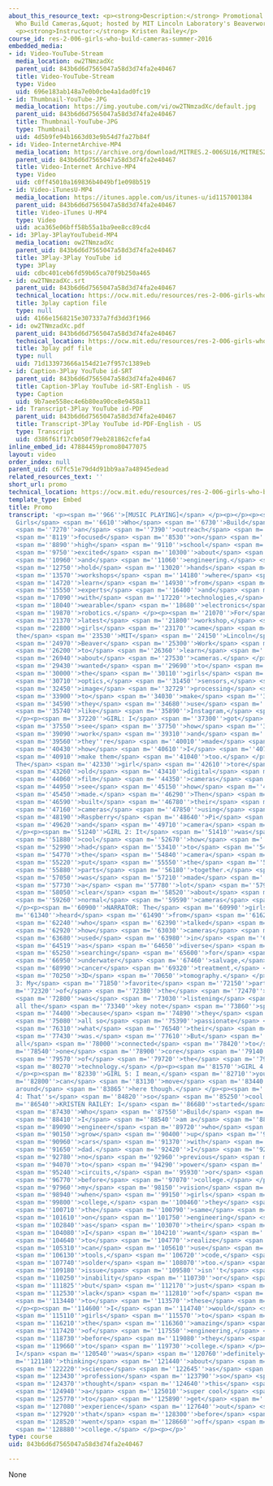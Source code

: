 ```yaml
---
about_this_resource_text: <p><strong>Description:</strong> Promotional video for &quot;Girls
  Who Build Cameras,&quot; hosted by MIT Lincoln Laboratory's Beaverworks Center.</p>
  <p><strong>Instructor:</strong> Kristen Railey</p>
course_id: res-2-006-girls-who-build-cameras-summer-2016
embedded_media:
- id: Video-YouTube-Stream
  media_location: ow2TNmzadXc
  parent_uid: 843b6d6d7565047a58d3d74fa2e40467
  title: Video-YouTube-Stream
  type: Video
  uid: 696e183ab148a7e0b0cbe4a1dad0fc19
- id: Thumbnail-YouTube-JPG
  media_location: https://img.youtube.com/vi/ow2TNmzadXc/default.jpg
  parent_uid: 843b6d6d7565047a58d3d74fa2e40467
  title: Thumbnail-YouTube-JPG
  type: Thumbnail
  uid: 4d5b9fe94b1663d03e9b54d7fa27b84f
- id: Video-InternetArchive-MP4
  media_location: https://archive.org/download/MITRES.2-006SU16/MITRES2_006SU16_promo_300k.mp4
  parent_uid: 843b6d6d7565047a58d3d74fa2e40467
  title: Video-Internet Archive-MP4
  type: Video
  uid: c0ff45010a169836b4049bf1e098b519
- id: Video-iTunesU-MP4
  media_location: https://itunes.apple.com/us/itunes-u/id1157001384
  parent_uid: 843b6d6d7565047a58d3d74fa2e40467
  title: Video-iTunes U-MP4
  type: Video
  uid: aca365e06bff58b55a1ba9ee8cc89cd4
- id: 3Play-3PlayYouTubeid-MP4
  media_location: ow2TNmzadXc
  parent_uid: 843b6d6d7565047a58d3d74fa2e40467
  title: 3Play-3Play YouTube id
  type: 3Play
  uid: cdbc401ceb6fd59b65ca70f9b250a465
- id: ow2TNmzadXc.srt
  parent_uid: 843b6d6d7565047a58d3d74fa2e40467
  technical_location: https://ocw.mit.edu/resources/res-2-006-girls-who-build-cameras-summer-2016/host-your-own-workshop/promo/ow2TNmzadXc.srt
  title: 3play caption file
  type: null
  uid: 4166e1568215e307337a7fd3dd3f1966
- id: ow2TNmzadXc.pdf
  parent_uid: 843b6d6d7565047a58d3d74fa2e40467
  technical_location: https://ocw.mit.edu/resources/res-2-006-girls-who-build-cameras-summer-2016/host-your-own-workshop/promo/ow2TNmzadXc.pdf
  title: 3play pdf file
  type: null
  uid: 71d133973666a154d21e7f957c1389eb
- id: Caption-3Play YouTube id-SRT
  parent_uid: 843b6d6d7565047a58d3d74fa2e40467
  title: Caption-3Play YouTube id-SRT-English - US
  type: Caption
  uid: 9b7aee558ec4e6b80ea90ce8e9458a11
- id: Transcript-3Play YouTube id-PDF
  parent_uid: 843b6d6d7565047a58d3d74fa2e40467
  title: Transcript-3Play YouTube id-PDF-English - US
  type: Transcript
  uid: d386f61f17cb050f79eb281862cfefa4
inline_embed_id: 47884459promo80477075
layout: video
order_index: null
parent_uid: c67fc51e79d4d91bb9aa7a48945edead
related_resources_text: ''
short_url: promo
technical_location: https://ocw.mit.edu/resources/res-2-006-girls-who-build-cameras-summer-2016/host-your-own-workshop/promo
template_type: Embed
title: Promo
transcript: '<p><span m=''966''>[MUSIC PLAYING]</span> </p><p></p><p><span m=''6280''>NARRATOR:
  Girls</span> <span m=''6610''>Who</span> <span m=''6730''>Build</span> <span m=''7110''>is</span>
  <span m=''7270''>an</span> <span m=''7390''>outreach</span> <span m=''7820''>effort</span>
  <span m=''8119''>focused</span> <span m=''8530''>on</span> <span m=''8670''>getting</span>
  <span m=''8890''>high</span> <span m=''9110''>school</span> <span m=''9400''>girls</span>
  <span m=''9750''>excited</span> <span m=''10300''>about</span> <span m=''10530''>science</span>
  <span m=''10960''>and</span> <span m=''11060''>engineering.</span> <span m=''12570''>We</span>
  <span m=''12750''>hold</span> <span m=''13020''>hands</span> <span m=''13410''>on</span>
  <span m=''13570''>workshops</span> <span m=''14180''>where</span> <span m=''14330''>girls</span>
  <span m=''14720''>learn</span> <span m=''14930''>from</span> <span m=''15090''>industry</span>
  <span m=''15550''>experts</span> <span m=''16400''>and</span> <span m=''16530''>experiment</span>
  <span m=''17090''>with</span> <span m=''17220''>technologies,</span> <span m=''17890''>like</span>
  <span m=''18040''>wearable</span> <span m=''18680''>electronics</span> <span m=''19720''>and</span>
  <span m=''19870''>robotics.</span> </p><p><span m=''21070''>For</span> <span m=''21230''>our</span>
  <span m=''21370''>latest</span> <span m=''21800''>workshop,</span> <span m=''22520''>40</span>
  <span m=''22800''>girls</span> <span m=''23170''>came</span> <span m=''23380''>to
  the</span> <span m=''23530''>MIT</span> <span m=''24150''>Lincoln</span> <span m=''24470''>Laboratory</span>
  <span m=''24970''>Beaver</span> <span m=''25300''>Work</span> <span m=''25520''>Center</span>
  <span m=''26200''>to</span> <span m=''26360''>learn</span> <span m=''26630''>all</span>
  <span m=''26940''>about</span> <span m=''27530''>cameras.</span> </p><p><span m=''29260''>We</span>
  <span m=''29430''>wanted</span> <span m=''29690''>to</span> <span m=''29790''>show</span>
  <span m=''30000''>the</span> <span m=''30110''>girls</span> <span m=''30500''>how</span>
  <span m=''30710''>optics,</span> <span m=''31450''>sensors,</span> <span m=''32259''>and</span>
  <span m=''32450''>image</span> <span m=''32729''>processing</span> <span m=''33290''>combine</span>
  <span m=''33900''>to</span> <span m=''34030''>make</span> <span m=''34250''>apps</span>
  <span m=''34590''>they</span> <span m=''34680''>use</span> <span m=''34930''>everyday,</span>
  <span m=''35740''>like</span> <span m=''35890''>Instagram,</span> <span m=''36480''>work.</span>
  </p><p><span m=''37220''>GIRL: I</span> <span m=''37300''>got</span> <span m=''37470''>to</span>
  <span m=''37550''>see</span> <span m=''37750''>how</span> <span m=''38650''>filters</span>
  <span m=''39090''>work</span> <span m=''39310''>and</span> <span m=''39410''>how</span>
  <span m=''39560''>they''re</span> <span m=''40010''>made</span> <span m=''40320''>and</span>
  <span m=''40430''>how</span> <span m=''40610''>I</span> <span m=''40730''>can</span>
  <span m=''40910''>make them</span> <span m=''41040''>too.</span> </p><p><span m=''42240''>NARRATOR:
  The</span> <span m=''42330''>girl</span> <span m=''42610''>tore</span> <span m=''42880''>apart</span>
  <span m=''43260''>old</span> <span m=''43410''>digital</span> <span m=''43920''>and</span>
  <span m=''44060''>film</span> <span m=''44350''>cameras</span> <span m=''44830''>to</span>
  <span m=''44950''>see</span> <span m=''45150''>how</span> <span m=''45310''>they''re</span>
  <span m=''45450''>made.</span> <span m=''46290''>Then</span> <span m=''46490''>they</span>
  <span m=''46590''>built</span> <span m=''46780''>their</span> <span m=''46920''>own</span>
  <span m=''47160''>cameras</span> <span m=''47850''>using</span> <span m=''48120''>a</span>
  <span m=''48190''>Raspberry</span> <span m=''48640''>Pi</span> <span m=''48850''>computer</span>
  <span m=''49620''>and</span> <span m=''49710''>camera</span> <span m=''50010''>module.</span>
  </p><p><span m=''51240''>GIRL 2: It</span> <span m=''51410''>was</span> <span m=''51650''>just</span>
  <span m=''51880''>cool</span> <span m=''52670''>how</span> <span m=''52850''>we</span>
  <span m=''52990''>had</span> <span m=''53410''>to</span> <span m=''54100''>make</span>
  <span m=''54770''>the</span> <span m=''54840''>camera</span> <span m=''55120''>and</span>
  <span m=''55220''>put</span> <span m=''55550''>the</span> <span m=''55620''>different</span>
  <span m=''55880''>parts</span> <span m=''56180''>together.</span> <span m=''56870''>It</span>
  <span m=''57050''>was</span> <span m=''57210''>made</span> <span m=''57400''>everything</span>
  <span m=''57730''>a</span> <span m=''57780''>lot</span> <span m=''57920''>more</span>
  <span m=''58050''>clear</span> <span m=''58520''>about</span> <span m=''58790''>how</span>
  <span m=''59260''>normal</span> <span m=''59590''>cameras</span> <span m=''59980''>work.</span>
  </p><p><span m=''60900''>NARRATOR: The</span> <span m=''60990''>girls</span> <span
  m=''61340''>heard</span> <span m=''61490''>from</span> <span m=''61620''>speakers</span>
  <span m=''62240''>who</span> <span m=''62390''>talked</span> <span m=''62720''>about</span>
  <span m=''62920''>how</span> <span m=''63030''>cameras</span> <span m=''63540''>are</span>
  <span m=''63680''>used</span> <span m=''63980''>in</span> <span m=''64099''>fields</span>
  <span m=''64519''>as</span> <span m=''64650''>diverse</span> <span m=''65110''>as</span>
  <span m=''65250''>searching</span> <span m=''65600''>for</span> <span m=''65730''>exoplanets,</span>
  <span m=''66950''>underwater</span> <span m=''67460''>salvage,</span> <span m=''68540''>improving</span>
  <span m=''68990''>cancer</span> <span m=''69320''>treatment,</span> <span m=''70110''>and</span>
  <span m=''70250''>3D</span> <span m=''70650''>tomography.</span> </p><p><span m=''71670''>GIRL
  3: My</span> <span m=''71850''>favorite</span> <span m=''72150''>part</span> <span
  m=''72320''>of</span> <span m=''72380''>the</span> <span m=''72470''>day</span>
  <span m=''72800''>was</span> <span m=''73030''>listening</span> <span m=''73100''>to
  all the</span> <span m=''73340''>key note</span> <span m=''73860''>speakers</span>
  <span m=''74400''>because</span> <span m=''74890''>they</span> <span m=''75000''>were</span>
  <span m=''75080''>all so</span> <span m=''75390''>passionate</span> <span m=''76050''>about</span>
  <span m=''76310''>what</span> <span m=''76540''>their</span> <span m=''77130''>field</span>
  <span m=''77430''>was.</span> <span m=''77610''>But</span> <span m=''77760''>it
  all</span> <span m=''78000''>connected</span> <span m=''78420''>to</span> <span
  m=''78540''>one</span> <span m=''78900''>core</span> <span m=''79140''>idea</span>
  <span m=''79570''>of</span> <span m=''79720''>the</span> <span m=''79970''>camera</span>
  <span m=''80270''>technology.</span> </p><p><span m=''81570''>GIRL 4: Whoa.</span>
  </p><p><span m=''82330''>GIRL 5: I mean,</span> <span m=''82710''>you</span> <span
  m=''82800''>can</span> <span m=''83130''>move</span> <span m=''83440''>all the way
  around</span> <span m=''83865''>here though.</span> </p><p><span m=''84555''>GIRL
  4: That''s</span> <span m=''84820''>so</span> <span m=''85250''>cool.</span> </p><p><span
  m=''86540''>KRISTEN RAILEY: I</span> <span m=''86680''>started</span> <span m=''87150''>Girls</span>
  <span m=''87430''>Who</span> <span m=''87550''>Build</span> <span m=''87990''>because</span>
  <span m=''88410''>I</span> <span m=''88540''>am a</span> <span m=''88720''>female</span>
  <span m=''89090''>engineer</span> <span m=''89720''>who</span> <span m=''89880''>didn''t</span>
  <span m=''90150''>grow</span> <span m=''90400''>up</span> <span m=''90600''>fixing</span>
  <span m=''90960''>cars</span> <span m=''91370''>with</span> <span m=''91520''>my</span>
  <span m=''91650''>dad.</span> <span m=''92420''>I</span> <span m=''92610''>had</span>
  <span m=''92780''>no</span> <span m=''92960''>previous</span> <span m=''93420''>exposure</span>
  <span m=''94070''>to</span> <span m=''94290''>power</span> <span m=''94610''>tools,</span>
  <span m=''95240''>circuits,</span> <span m=''95930''>or</span> <span m=''96130''>programming</span>
  <span m=''96770''>before</span> <span m=''97070''>college.</span> </p><p><span m=''97720''>It''s</span>
  <span m=''97960''>my</span> <span m=''98150''>vision</span> <span m=''98730''>that</span>
  <span m=''98940''>when</span> <span m=''99150''>girls</span> <span m=''99540''>enter</span>
  <span m=''99800''>college,</span> <span m=''100460''>they</span> <span m=''100570''>have</span>
  <span m=''100710''>the</span> <span m=''100790''>same</span> <span m=''101260''>hands</span>
  <span m=''101610''>on</span> <span m=''101750''>engineering</span> <span m=''102200''>background</span>
  <span m=''102840''>as</span> <span m=''103070''>their</span> <span m=''103190''>peers.</span>
  <span m=''104080''>I</span> <span m=''104210''>want</span> <span m=''104460''>them</span>
  <span m=''104640''>to</span> <span m=''104770''>realize</span> <span m=''105040''>they</span>
  <span m=''105310''>can</span> <span m=''105610''>use</span> <span m=''105820''>power</span>
  <span m=''106130''>tools,</span> <span m=''106720''>code,</span> <span m=''107490''>and</span>
  <span m=''107740''>solder</span> <span m=''108070''>too.</span> <span m=''109010''>The</span>
  <span m=''109180''>issue</span> <span m=''109580''>isn''t</span> <span m=''109900''>an</span>
  <span m=''110250''>inability</span> <span m=''110730''>or</span> <span m=''110930''>intelligence,</span>
  <span m=''111825''>but</span> <span m=''112170''>just</span> <span m=''112470''>a</span>
  <span m=''112530''>lack</span> <span m=''112810''>of</span> <span m=''112910''>exposure</span>
  <span m=''113440''>to</span> <span m=''113570''>these</span> <span m=''113810''>things.</span>
  </p><p><span m=''114600''>I</span> <span m=''114740''>would</span> <span m=''114920''>like</span>
  <span m=''115110''>girls</span> <span m=''115570''>to</span> <span m=''115640''>discover</span>
  <span m=''116210''>the</span> <span m=''116360''>amazing</span> <span m=''116930''>power</span>
  <span m=''117420''>of</span> <span m=''117550''>engineering,</span> <span m=''118420''>even</span>
  <span m=''118730''>before</span> <span m=''119080''>they</span> <span m=''119230''>apply</span>
  <span m=''119660''>to</span> <span m=''119730''>college.</span> </p><p><span m=''120380''>GIRL:
  I</span> <span m=''120540''>was</span> <span m=''120760''>definitely</span> <span
  m=''121180''>thinking</span> <span m=''121440''>about</span> <span m=''121740''>computer</span>
  <span m=''122220''>science</span> <span m=''122645''>as</span> <span m=''123070''>a</span>
  <span m=''123430''>profession</span> <span m=''123790''>so</span> <span m=''124260''>I</span>
  <span m=''124370''>thought</span> <span m=''124640''>this</span> <span m=''124810''>was</span>
  <span m=''124940''>a</span> <span m=''125010''>super cool</span> <span m=''125640''>way</span>
  <span m=''125770''>to</span> <span m=''125890''>get</span> <span m=''126490''>more</span>
  <span m=''127080''>experience</span> <span m=''127640''>out</span> <span m=''127800''>of</span>
  <span m=''127920''>that</span> <span m=''128300''>before</span> <span m=''128419''>I</span>
  <span m=''128520''>went</span> <span m=''128660''>off</span> <span m=''128800''>to</span>
  <span m=''128880''>college.</span> </p><p></p>'
type: course
uid: 843b6d6d7565047a58d3d74fa2e40467

---
```

None